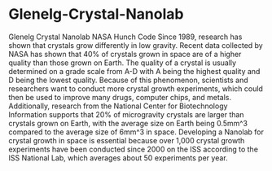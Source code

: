 # Glenelg-Crystal-Nanolab
Glenelg Crystal Nanolab NASA Hunch Code
Since 1989, research has shown that crystals grow differently in low gravity. Recent data collected by NASA has shown that 40% of crystals grown in space are of a higher quality than those grown on Earth. The quality of a crystal is usually determined on a grade scale from A-D with A being the highest quality and D being the lowest quality. Because of this phenomenon, scientists and researchers want to conduct more crystal growth experiments, which could then be used to improve many drugs, computer chips, and metals. Additionally, research from the National Center for Biotechnology Information supports that 20% of microgravity crystals are larger than crystals grown on Earth, with the average size on Earth being 0.5mm^3 compared to the average size of 6mm^3 in space. Developing a Nanolab for crystal growth in space is essential because over 1,000 crystal growth experiments have been conducted since 2000 on the ISS according to the ISS National Lab, which averages about 50 experiments per year. 
